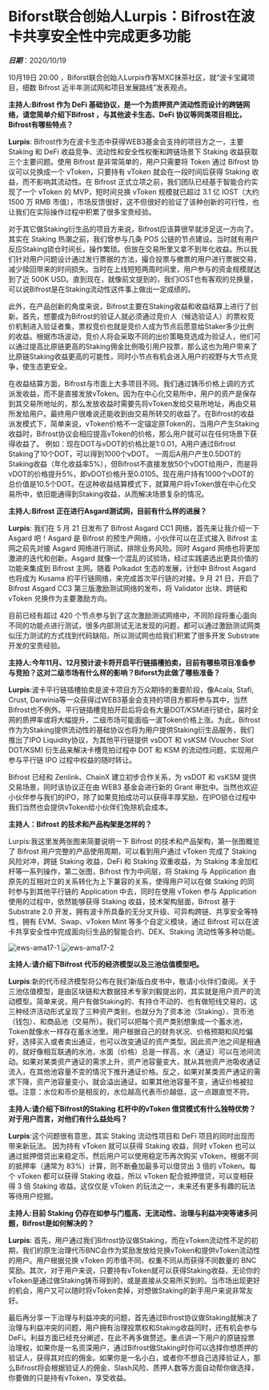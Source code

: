 # Biforst联合创始人Lurpis：Bifrost在波卡共享安全性中完成更多功能

***日期***：2020/10/19

10月19日 20:00 ，Biforst联合创始人Lurpis作客MXC抹茶社区，就“波卡宝藏项目，细数 Bifrost 近半年测试网和项目发展路线”发表观点。

**主持人:Bifrost 作为 DeFi 基础协议，是一个为质押资产流动性而设计的跨链网络，请您简单介绍下Bifrost ，与其他波卡生态、DeFi 协议等同类项目相比，Bifrost有哪些特点？**

**Lurpis**: Bifrost作为在波卡生态中获得WEB3基金会支持的项目方之一，主要 Staking 和 DeFi 收益竞争、流动性和安全性权衡和跨链场景下 Staking 收益获取三个主要问题。使用 Bifrost 是非常简单的，用户只需要将 Token 通过 Bifrost 协议可以兑换成一个 vToken，只要持有 vToken 就会在一段时间后获得 Staking 收益，而不影响其流动性。在 Bifrost 正式立项之前，我们团队已经基于智能合约实现了一个 vToken 的 MVP，短时间兑换 vToken 规模就已超过 3.1 亿 IOST（大约 1500 万 RMB 市值），市场反馈很好，这不但很好的验证了该种创新的可行性，也让我们在实际操作过程中积累了很多宝贵经验。

对于其它做Staking衍生品的项目方来说，Bifrost应该算很早就涉足这一方向了。其实在 Staking 热潮之前，我们曾参与几条 POS 公链的节点建设。当时就有用户反应Staking锁仓时间长，操作繁琐。但放在交易所里又拿不到年化收益。所以我们针对用户问题设计通过发行票据的方法，撮合投票与撤票的用户进行票据交易，减少赎回带来的时间损失。当时在上线短短两周时间里，用户参与的资金规模就达到了近 500K USD。直到现在，就像前文提到的，我们IOST也有客观的兑换量，可以说Bifrost是在Staking流动性这件事上做出一定成绩的。

此外，在产品创新的角度来说，Bifrost主要在Staking收益和收益结算上进行了创新。首先，想要成为Bifrost的验证人就必须通过竞价人（候选验证人）的票权竞价机制进入验证者集，票权竞价也就是竞价人成为节点后愿意给Staker多少比例的收益。根据市场波动，竞价人将会采取不同的出价策略竞选成为验证人，他们可以通过提高比原链更高的Staking佣金比例吸引用户投票，那么这也为用户带来了比原链Staking收益更高的可能性，同时小节点有机会进入用户的视野与大节点竞争，使生态更安全。

在收益结算方面，Bifrost与市面上大多项目不同。我们通过铸币价格上调的方式派发收益，而不是直接发放vToken。因为在中心化交易所中，用户的资产是保存到其交易所地址的，那么发放收益时需要先将vToken发给交易所地址，再由交易所发给用户。最终用户很难说还能收到由交易所转交的收益了。在Bifrost的收益派发模式下，简单来说，vToken价格不一定锚定原Token的，当用户产生Staking收益时，Bifrost协议会相应提高vToken的价格，那么用户就可以在任何场景下获得收益了。 例如：现在DOT与vDOT的价格比是1:0.01，A用户通过Bifrost Staking了10个DOT，可以得到1000个vDOT。 一周后A用户产生0.5DOT的Staking收益（年化收益率5%），但Bifrost不直接发放50个vDOT给用户，而是将vDOT的价格提升5%，即vDOT价格升至0.0105。现在用户持有1000个vDOT的总价值是10.5个DOT。在这种收益结算模式下，就算用户将vToken放在中心化交易所中，依旧能通得到Staking收益，从而解决场景复杂的情况。

**主持人:Bifrost 正在进行Asgard测试网，目前有什么样的进展？**

**Lurpis**: 我们在 5 月 21 日发布了 Bifrost Asgard CC1 网络，首先来让我介绍一下 Asgard 吧！Asgard 是 Bifrost 的预生产网络，小伙伴可以在正式接入 Bifrost 主网之前先对接 Asgard 网络进行测试，排除业务风险。同时 Asgard 网络也将更加激进的迭代和创新。Asgard 就像一个混乱的试验场，经过实践遴选出更具价值的功能来集成到 Bifrost 主网。随着 Polkadot 生态的发展，计划中 Bifrost Asgard 也将成为 Kusama 的平行链网络，来完成首次平行链的对接。9 月 21 日，开启了 Bifrost Asgard CC3 第三版激励测试网络的发布，将 Validator 出块、跨链和 vToken 兑换作为主要激励方向。

目前已经有超过 420 个节点参与到了这次激励测试网络中，不同阶段将重心面向不同的功能点进行测试，很多内部测试无法发现的问题，都可以通过激励测试网类似压力测试的方式找到代码缺陷，所以测试网也给我们积累了很多开发 Substrate 开发的宝贵经验。

**主持人:今年11月、12月预计波卡将开启平行链插槽拍卖，目前有哪些项目准备参与竞拍？这对二级市场有什么样的影响？Biforst为此做了哪些准备？**

**Lurpis**:波卡平行链插槽拍卖是波卡项目方万众期待的重要阶段，像Acala, Stafi, Crust, Darwinia等一众获得过WEB3基金会支持的项目方都将参与其中，当然Bifrost也不例外。平行链插槽竞拍开启后将会有大量DOT/KSM进行锁仓，届时全网的质押率或将大幅提升，二级市场可能面临一波Token价格上涨。为此，Bifrost作为为Staking提供流动性的基础协议也将为用户提供Staking衍生品服务，我们推出了IPO Liquidity协议，为其他平行链提供 vsDOT 和 vsKSM (Voucher Slot DOT/KSM) 衍生品来解决卡槽竞拍过程中 DOT 和 KSM 的流动性问题，实现用户参与平行链 IPO 过程中权益的随时转让。

Bifrost 已经和 Zenlink、ChainX 建立初步合作关系，为 vsDOT 和 vsKSM 提供交易场景，同时该协议正在由 WEB3 基金会进行新的 Grant 审批中。当然也欢迎小伙伴参与我们的IPO，除了如果竞拍成功可以获得丰厚奖励，在IPO锁仓过程中我们当然也会提供vToken给小伙伴们免除机会成本。

**主持人：Bifrost 的技术和产品构架是怎样的？**

Lurpis:我这里发两张图来简要说明一下 Bifrost 的技术和产品架构，第一张图概览了 Bifrost 用户完整的产品使用周期，可以看到用户通过 vToken 完成了 Staking 风险对冲，跨链 Staking 收益，DeFi 和 Staking 双重收益，为 Staking 本金加杠杆等一系列操作，第二张图，Bifrost 作为中间层，将 Staking 与 Application 由原先的互相对立的关系转化为上下兼容的关系，使得用户可以在做 Staking 的同时参与到其他平行链的 Application 中去，同时在使用 vToken 参与 Application 使用的过程中，依然能够获得 Staking 收益，技术架构层面，Bifrost 基于 Substrate 2.0 开发，拥有波卡所具备的无分叉升级、可异构跨链、共享安全等特性，拥有 EVM、Swap、vToken Mint 等多个自定义模块，通过 Bifrost 可以在波卡共享安全性中完成面向衍生品的智能合约、DEX、Staking 流动性等多种功能。

<img :src="$withBase('/zh/news-ama17-1.jng')" alt="ews-ama17-1" />

<img :src="$withBase('/zh/news-ama17-2.jng')" alt="ews-ama17-2" />

**主持人:请介绍下Bifrost 代币的经济模型以及三池估值模型吧。**

**Lurpis**:新的代币经济模型将公布在我们新版白皮书中，敬请小伙伴们查阅。关于三池估值模型，是由区块链和大数据技术专家刘毅提出的，其实就是用户资产的流动模型。简单来说，用户有做Staking的、有持仓不动的、也有做短线交易的，这三种经济活动形式呈现了三种资产类别，也就分为了资本池（Staking）、货币池（钱包）、和商品池（交易所）。我们可以把每个资产类别想象成一个蓄水池，Token就像水一样存在蓄水池里。用户根据自己的财务状况、价格预期和风险偏好，选择买入或者卖出通证，也可以改变通证的资产类型。因此资产池之间是相通的，就好像相互联通的水池，水面（价格）总是一样高，水（通证）可以在池间流动。如果对某类资产通证的需求上升，资产池容量变大，就从其他资产池吸收通证流入，在其他池容量不变的情况下推升通证价格。反之，如果对某类资产通证的需求下降，资产池容量变小，就会溢出通证。如果其他池容量不变，通证价格被拉低。注意：水位和币价是相反的，水位越高代表币价越低，这一点跟直觉不符。

**主持人:请介绍下Bifrost的Staking 杠杆中的vToken 借贷模式有什么独特优势？对于用户而言，对他们有什么益处吗？**

**Lurpis**:这个问题很有意思，其实 Staking 流动性项目和 DeFi 项目的同时出现而带来新玩法。 因为持有 vToken 就可以获得 Staking 收益，同时 vToken 也可以通过抵押借贷出来稳定币。然后用户可以使用稳定币再次购买 vToken，根据不同的抵押率（通常为 83%）计算，则不断叠加最多可以借贷出 3 倍的 vToken。每个 vToken 都可以获得 Staking 收益，所以 vToken 配合抵押借贷，可以变相获得 3 倍 Staking 收益。这仅仅是 vToken 的玩法之一，未来还有更多有趣的玩法等待用户挖掘。

**主持人:目前 Staking 仍存在如参与门槛高、无流动性、治理与利益冲突等诸多问题，Bifrost是如何解决的？**

**Lurpis**: 首先，用户通过我们Bifrost协议做Staking，而在vToken流动性不足的初期，我们的原生治理代币BNC会作为奖励发放给兑换vToken和提供vToken流动性的用户。用户根据兑换 vToken 的市值不同、权重不同从而获得不同数量的 BNC 奖励。其次，对于用户来说，只要持有vToken就可以获得Staking收益，无论你的vToken是通过做Staking铸币得到的，或是直接从交易所买到的。当市场出现更好的机会，用户又可以随时将vToken卖掉，对想做Staking的新手用户来说非常友好。

最后再分享一下治理与利益冲突的问题，首先通过Bifrost协议做Staking就解决了治理与利益冲突的问题，用户拥有治理投票权和Staking收益同时，还有机会参与DeFi。利益方面已经充分阐述，在此不再多做赘述。重点讲一下用户的原链投票治理权，如果你是一名资深用户，通过Bifrost做Staking时你可以选择你想质押的验证人，获得其对应的佣金。如果你是一名小白，或者你不想自己选择验证人，那么Bifrost将会根据验证人的佣金、Slash风险、质押人数等方面自动帮你做选择，你要做的只是持有vToken，享受收益。